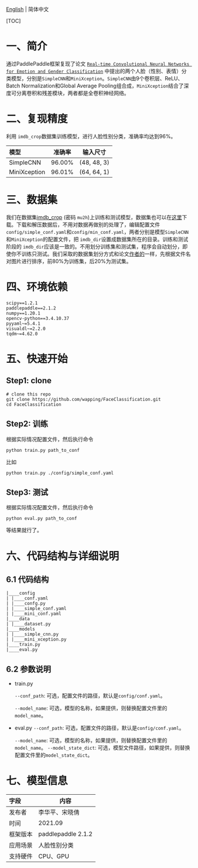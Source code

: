 [English](./README.md) | 简体中文

[TOC]
# 一、简介
通过PaddlePaddle框架复现了论文 [`Real-time Convolutional Neural Networks for Emotion and Gender Classification`](https://arxiv.org/pdf/1710.07557v1.pdf) 中提出的两个人脸（性别、表情）分类模型，分别是`SimpleCNN`和`MiniXception`。`SimpleCNN`由9个卷积层、ReLU、Batch Normalization和Global Average Pooling组合成，`MiniXception`结合了深度可分离卷积和残差模块，两者都是全卷积神经网络。

# 二、复现精度

利用 `imdb_crop`数据集训练模型，进行人脸性别分类，准确率均达到96%。

| 模型 | 准确率 | 输入尺寸 |
|  :---  | ----  | ----  |
| SimpleCNN | 96.00% | (48, 48, 3) |
| MiniXception | 96.01% | (64, 64, 1) |

# 三、数据集

我们在数据集[imdb_crop](https://pan.baidu.com/s/1xdFxhxcnO_5WyQh7URWMQA) (密码 `mu2h`)上训练和测试模型，数据集也可以在[这里](https://data.vision.ee.ethz.ch/cvl/rrothe/imdb-wiki/)下载。下载和解压数据后，不用对数据再做别的处理了，编辑配置文件`config/simple_conf.yaml`和`config/min_conf.yaml`，两者分别是模型`SimpleCNN`和`MiniXception`的配置文件，把 `imdb_dir`设置成数据集所在的目录。训练和测试阶段的 `imdb_dir`应该是一致的。不用划分训练集和测试集，程序会自动划分，即使你不训练只测试。我们采取的数据集划分方式和论文[作者的](https://github.com/oarriaga/face_classification)一样，先根据文件名对图片进行排序，前80%为训练集，后20%为测试集。

# 四、环境依赖

```
scipy==1.2.1
paddlepaddle==2.1.2
numpy==1.20.1
opencv-python==3.4.10.37
pyyaml~=5.4.1
visualdl~=2.2.0
tqdm~=4.62.0
```

# 五、快速开始

## Step1: clone

```shell
# clone this repo
git clone https://github.com/wapping/FaceClassification.git
cd FaceClassification
```

## Step2: 训练

根据实际情况配置文件，然后执行命令

```shell
python train.py path_to_conf
```
比如
```shell
python train.py ./config/simple_conf.yaml
```


## Step3: 测试

根据实际情况配置文件，然后执行命令

```shell
python eval.py path_to_conf
```

等结果就行了。

# 六、代码结构与详细说明
## 6.1 代码结构

```
|____config
| |____conf.yaml
| |____confg.py
| |____simple_conf.yaml
| |____mini_conf.yaml
|____data
| |____dataset.py
|____models
| |____simple_cnn.py
| |____mini_xception.py
|____train.py
|____eval.py
```



## 6.2 参数说明

- train.py

  `--conf_path`: 可选，配置文件的路径，默认是`config/conf.yaml`。

  `--model_name`: 可选，模型的名称，如果提供，则替换配置文件里的`model_name`。

- eval.py
`--conf_path`: 可选，配置文件的路径，默认是`config/conf.yaml`。

  `--model_name`: 可选，模型的名称，如果提供，则替换配置文件里的`model_name`。
  `--model_state_dict`: 可选，模型文件路径，如果提供，则替换配置文件里的`model_state_dict`。

# 七、模型信息
| 字段 | 内容 |
|  :---  | ----  |
| 发布者 | 李华平、宋晓倩 |
| 时间 | 2021.09 |
| 框架版本 | paddlepaddle 2.1.2 |
| 应用场景 | 人脸性别分类 |
| 支持硬件 | CPU、GPU |



